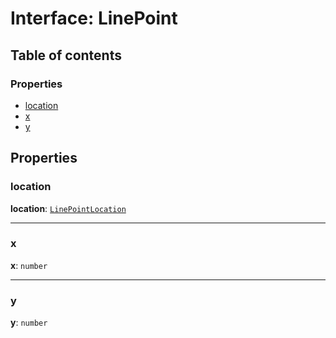 # Interface: LinePoint

## Table of contents

### Properties

* [location](/en/auto-docs/free-layout-editor/interfaces/LinePoint.md#location)
* [x](/en/auto-docs/free-layout-editor/interfaces/LinePoint.md#x)
* [y](/en/auto-docs/free-layout-editor/interfaces/LinePoint.md#y)

## Properties

### location

**location**: [`LinePointLocation`](/en/auto-docs/free-layout-editor/types/LinePointLocation.md)

***

### x

**x**: `number`

***

### y

**y**: `number`
